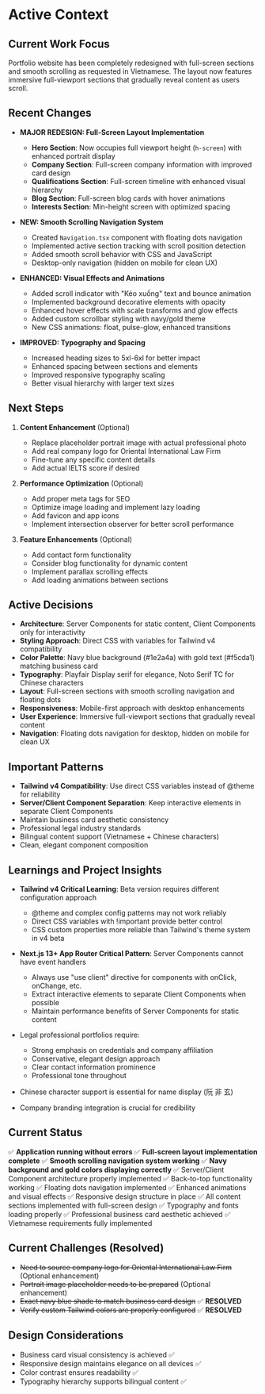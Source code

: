 # Active Context

## Current Work Focus
Portfolio website has been completely redesigned with full-screen sections and smooth scrolling as requested in Vietnamese. The layout now features immersive full-viewport sections that gradually reveal content as users scroll.

## Recent Changes
- **MAJOR REDESIGN: Full-Screen Layout Implementation**
  - **Hero Section**: Now occupies full viewport height (`h-screen`) with enhanced portrait display
  - **Company Section**: Full-screen company information with improved card design
  - **Qualifications Section**: Full-screen timeline with enhanced visual hierarchy
  - **Blog Section**: Full-screen blog cards with hover animations
  - **Interests Section**: Min-height screen with optimized spacing

- **NEW: Smooth Scrolling Navigation System**
  - Created `Navigation.tsx` component with floating dots navigation
  - Implemented active section tracking with scroll position detection
  - Added smooth scroll behavior with CSS and JavaScript
  - Desktop-only navigation (hidden on mobile for clean UX)

- **ENHANCED: Visual Effects and Animations**
  - Added scroll indicator with "Kéo xuống" text and bounce animation
  - Implemented background decorative elements with opacity
  - Enhanced hover effects with scale transforms and glow effects
  - Added custom scrollbar styling with navy/gold theme
  - New CSS animations: float, pulse-glow, enhanced transitions

- **IMPROVED: Typography and Spacing**
  - Increased heading sizes to 5xl-6xl for better impact
  - Enhanced spacing between sections and elements
  - Improved responsive typography scaling
  - Better visual hierarchy with larger text sizes

## Next Steps
1. **Content Enhancement** (Optional)
   - Replace placeholder portrait image with actual professional photo
   - Add real company logo for Oriental International Law Firm
   - Fine-tune any specific content details
   - Add actual IELTS score if desired

2. **Performance Optimization** (Optional)
   - Add proper meta tags for SEO
   - Optimize image loading and implement lazy loading
   - Add favicon and app icons
   - Implement intersection observer for better scroll performance

3. **Feature Enhancements** (Optional)
   - Add contact form functionality
   - Consider blog functionality for dynamic content
   - Implement parallax scrolling effects
   - Add loading animations between sections

## Active Decisions
- **Architecture**: Server Components for static content, Client Components only for interactivity
- **Styling Approach**: Direct CSS with variables for Tailwind v4 compatibility
- **Color Palette**: Navy blue background (#1e2a4a) with gold text (#f5cda1) matching business card
- **Typography**: Playfair Display serif for elegance, Noto Serif TC for Chinese characters
- **Layout**: Full-screen sections with smooth scrolling navigation and floating dots
- **Responsiveness**: Mobile-first approach with desktop enhancements
- **User Experience**: Immersive full-viewport sections that gradually reveal content
- **Navigation**: Floating dots navigation for desktop, hidden on mobile for clean UX

## Important Patterns
- **Tailwind v4 Compatibility**: Use direct CSS variables instead of @theme for reliability
- **Server/Client Component Separation**: Keep interactive elements in separate Client Components
- Maintain business card aesthetic consistency
- Professional legal industry standards
- Bilingual content support (Vietnamese + Chinese characters)
- Clean, elegant component composition

## Learnings and Project Insights
- **Tailwind v4 Critical Learning**: Beta version requires different configuration approach
  - @theme and complex config patterns may not work reliably
  - Direct CSS variables with !important provide better control
  - CSS custom properties more reliable than Tailwind's theme system in v4 beta

- **Next.js 13+ App Router Critical Pattern**: Server Components cannot have event handlers
  - Always use "use client" directive for components with onClick, onChange, etc.
  - Extract interactive elements to separate Client Components when possible
  - Maintain performance benefits of Server Components for static content

- Legal professional portfolios require:
  - Strong emphasis on credentials and company affiliation
  - Conservative, elegant design approach
  - Clear contact information prominence
  - Professional tone throughout

- Chinese character support is essential for name display (阮 非 玄)
- Company branding integration is crucial for credibility

## Current Status
✅ **Application running without errors**
✅ **Full-screen layout implementation complete**
✅ **Smooth scrolling navigation system working**
✅ **Navy background and gold colors displaying correctly**
✅ Server/Client Component architecture properly implemented
✅ Back-to-top functionality working
✅ Floating dots navigation implemented
✅ Enhanced animations and visual effects
✅ Responsive design structure in place
✅ All content sections implemented with full-screen design
✅ Typography and fonts loading properly
✅ Professional business card aesthetic achieved
✅ Vietnamese requirements fully implemented

## Current Challenges (Resolved)
- ~~Need to source company logo for Oriental International Law Firm~~ (Optional enhancement)
- ~~Portrait image placeholder needs to be prepared~~ (Optional enhancement)
- ~~Exact navy blue shade to match business card design~~ ✅ **RESOLVED**
- ~~Verify custom Tailwind colors are properly configured~~ ✅ **RESOLVED**

## Design Considerations
- Business card visual consistency is achieved ✅
- Responsive design maintains elegance on all devices ✅
- Color contrast ensures readability ✅
- Typography hierarchy supports bilingual content ✅ 